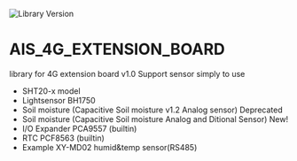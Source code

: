 ![Library Version](https://img.shields.io/badge/Extension_4G_Board_Version-1.1.0-green)
# AIS_4G_EXTENSION_BOARD
library for 4G extension board v1.0 
Support sensor simply to use
- SHT20-x model
- Lightsensor BH1750
- Soil moisture (Capacitive Soil moisture v1.2 Analog sensor) Deprecated
- Soil moisture (Capacitive Soil moisture Analog and Ditional Sensor) New!
- I/O Expander PCA9557 (builtin)
- RTC PCF8563 (builtin)
- Example XY-MD02 humid&temp sensor(RS485)
